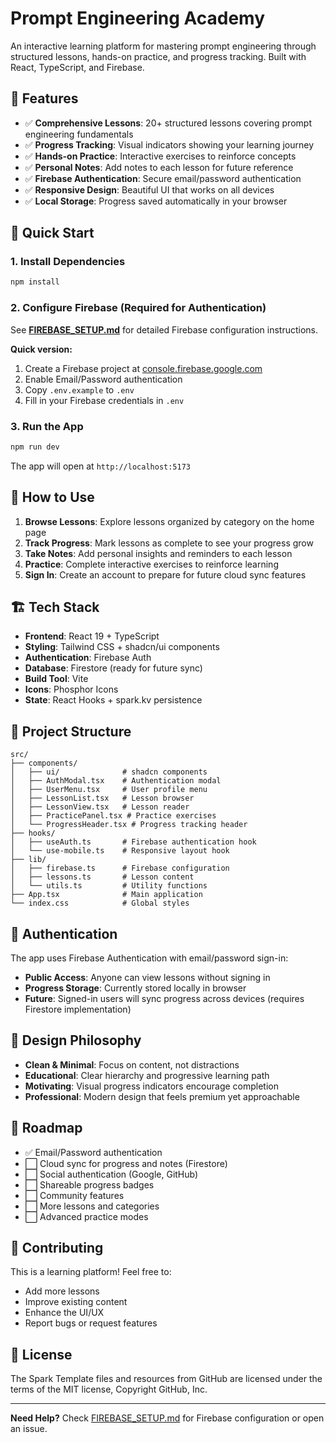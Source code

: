 # Prompt Engineering Academy

An interactive learning platform for mastering prompt engineering through structured lessons, hands-on practice, and progress tracking. Built with React, TypeScript, and Firebase.

## 🚀 Features

- ✅ **Comprehensive Lessons**: 20+ structured lessons covering prompt engineering fundamentals
- ✅ **Progress Tracking**: Visual indicators showing your learning journey
- ✅ **Hands-on Practice**: Interactive exercises to reinforce concepts
- ✅ **Personal Notes**: Add notes to each lesson for future reference
- ✅ **Firebase Authentication**: Secure email/password authentication
- ✅ **Responsive Design**: Beautiful UI that works on all devices
- ✅ **Local Storage**: Progress saved automatically in your browser

## 🔧 Quick Start

### 1. Install Dependencies

```bash
npm install
```

### 2. Configure Firebase (Required for Authentication)

See **[FIREBASE_SETUP.md](./FIREBASE_SETUP.md)** for detailed Firebase configuration instructions.

**Quick version:**
1. Create a Firebase project at [console.firebase.google.com](https://console.firebase.google.com/)
2. Enable Email/Password authentication
3. Copy `.env.example` to `.env`
4. Fill in your Firebase credentials in `.env`

### 3. Run the App

```bash
npm run dev
```

The app will open at `http://localhost:5173`

## 📖 How to Use

1. **Browse Lessons**: Explore lessons organized by category on the home page
2. **Track Progress**: Mark lessons as complete to see your progress grow
3. **Take Notes**: Add personal insights and reminders to each lesson
4. **Practice**: Complete interactive exercises to reinforce learning
5. **Sign In**: Create an account to prepare for future cloud sync features

## 🏗️ Tech Stack

- **Frontend**: React 19 + TypeScript
- **Styling**: Tailwind CSS + shadcn/ui components
- **Authentication**: Firebase Auth
- **Database**: Firestore (ready for future sync)
- **Build Tool**: Vite
- **Icons**: Phosphor Icons
- **State**: React Hooks + spark.kv persistence

## 📁 Project Structure

```
src/
├── components/
│   ├── ui/              # shadcn components
│   ├── AuthModal.tsx    # Authentication modal
│   ├── UserMenu.tsx     # User profile menu
│   ├── LessonList.tsx   # Lesson browser
│   ├── LessonView.tsx   # Lesson reader
│   ├── PracticePanel.tsx # Practice exercises
│   └── ProgressHeader.tsx # Progress tracking header
├── hooks/
│   ├── useAuth.ts       # Firebase authentication hook
│   └── use-mobile.ts    # Responsive layout hook
├── lib/
│   ├── firebase.ts      # Firebase configuration
│   ├── lessons.ts       # Lesson content
│   └── utils.ts         # Utility functions
├── App.tsx              # Main application
└── index.css            # Global styles
```

## 🔐 Authentication

The app uses Firebase Authentication with email/password sign-in:

- **Public Access**: Anyone can view lessons without signing in
- **Progress Storage**: Currently stored locally in browser
- **Future**: Signed-in users will sync progress across devices (requires Firestore implementation)

## 🎨 Design Philosophy

- **Clean & Minimal**: Focus on content, not distractions
- **Educational**: Clear hierarchy and progressive learning path
- **Motivating**: Visual progress indicators encourage completion
- **Professional**: Modern design that feels premium yet approachable

## 🚧 Roadmap

- ✅ Email/Password authentication
- ⬜ Cloud sync for progress and notes (Firestore)
- ⬜ Social authentication (Google, GitHub)
- ⬜ Shareable progress badges
- ⬜ Community features
- ⬜ More lessons and categories
- ⬜ Advanced practice modes

## 🤝 Contributing

This is a learning platform! Feel free to:
- Add more lessons
- Improve existing content
- Enhance the UI/UX
- Report bugs or request features

## 📄 License

The Spark Template files and resources from GitHub are licensed under the terms of the MIT license, Copyright GitHub, Inc.

---

**Need Help?** Check [FIREBASE_SETUP.md](./FIREBASE_SETUP.md) for Firebase configuration or open an issue.
